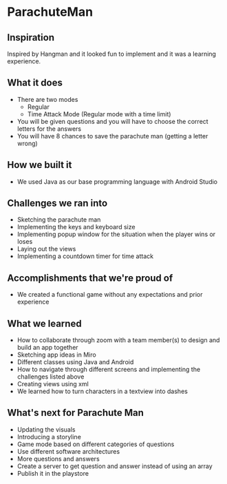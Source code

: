 # ParachuteMan
## Inspiration
Inspired by Hangman and it looked fun to implement and it was a learning experience. 

## What it does
- There are two modes
    - Regular 
    - Time Attack Mode (Regular mode with a time limit)
- You will be given questions and you will have to choose the correct letters for the answers
- You will have 8 chances to save the parachute man (getting a letter wrong) 
 
## How we built it
- We used Java as our base programming language with Android Studio

## Challenges we ran into
- Sketching the parachute man
- Implementing the keys and keyboard size
- Implementing popup window for the situation when the player wins or loses
- Laying out the views
- Implementing a countdown timer for time attack

## Accomplishments that we're proud of
- We created a functional game without any expectations and prior experience

## What we learned
- How to collaborate through zoom with a team member(s) to design and build an app together
- Sketching app ideas in Miro
- Different classes using Java and Android 
- How to navigate through different screens and implementing the challenges listed above
- Creating views using xml
- We learned how to turn characters in a textview into dashes

## What's next for Parachute Man
- Updating the visuals
- Introducing a storyline
- Game mode based on different categories of questions
- Use different software architectures 
- More questions and answers
- Create a server to get question and answer instead of using an array
- Publish it in the playstore
